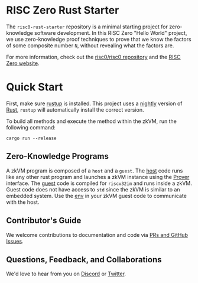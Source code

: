 # RISC Zero Rust Starter

The `risc0-rust-starter` repository is a minimal starting project for zero-knowledge software development. In this RISC Zero "Hello World" project, we use zero-knowledge proof techniques to prove that we know the factors of some composite number `N`, without revealing what the factors are. 

For more information, check out the [risc0/risc0 repository](https://www.github.com/risc0/risc0) and the [RISC Zero website](https://www.RISCZero.com).

# Quick Start

First, make sure [rustup](https://rustup.rs) is installed. This project uses a [nightly](https://doc.rust-lang.org/book/appendix-07-nightly-rust.html) version of [Rust](https://doc.rust-lang.org/book/ch01-01-installation.html), `rustup` will automatically install the correct version.

To build all methods and execute the method within the zkVM, run the following command:

```
cargo run --release
```

## Zero-Knowledge Programs

A zkVM program is composed of a `host` and a `guest`. The [host](starter/src/main.rs) code runs like any other rust program and launches a zkVM instance using the [Prover](https://docs.rs/risc0-zkvm-host/0.10.0/risc0_zkvm_host/struct.Prover.html) interface. The [guest](methods/guest/src/bin/multiply.rs) code is compiled for `riscv32im` and runs inside a zkVM. Guest code does not have access to `std` since the zkVM is similar to an embedded system. Use the [env](https://docs.rs/risc0-zkvm-guest/0.10.0/risc0_zkvm_guest/env/index.html) in your zkVM guest code to communicate with the host.

## Contributor's Guide
We welcome contributions to documentation and code via [PRs and GitHub Issues](http://www.github.com/risc0).

## Questions, Feedback, and Collaborations
We'd love to hear from you on [Discord](https://discord.gg/risczero) or [Twitter](https://twitter.com/risczero).
